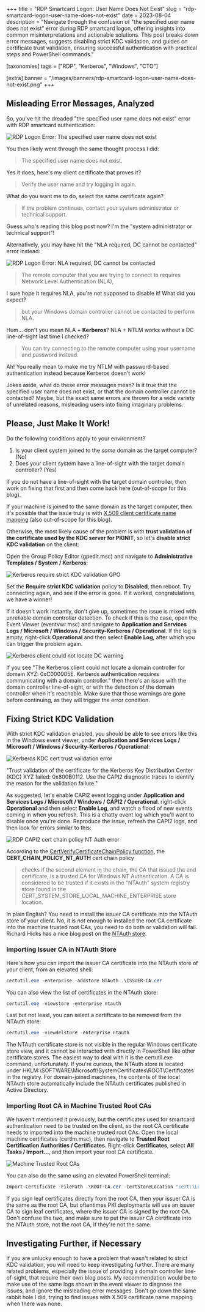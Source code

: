 +++
title = "RDP Smartcard Logon: User Name Does Not Exist"
slug = "rdp-smartcard-logon-user-name-does-not-exist"
date = 2023-08-04
description = "Navigate through the confusion of \"the specified user name does not exist\" error during RDP smartcard logon, offering insights into common misinterpretations and actionable solutions. This post breaks down error messages, suggests disabling strict KDC validation, and guides on certificate trust validation, ensuring successful authentication with practical steps and PowerShell commands."

[taxonomies]
tags = ["RDP", "Kerberos", "Windows", "CTO"]

[extra]
banner = "/images/banners/rdp-smartcard-logon-user-name-does-not-exist.png"
+++

## Misleading Error Messages, Analyzed

So, you've hit the dreaded "the specified user name does not exist" error with RDP smartcard authentication:

![RDP Logon Error: The specified user name does not exist](/images/posts/rdp-sc-the-specified-user-name-does-not-exist-error.png)

You then likely went through the same thought process I did:

> The specified user name does not exist.

Yes it does, here's my client certificate that proves it?

> Verify the user name and try logging in again.

What do you want me to do, select the same certificate again?

> If the problem continues, contact your system administrator or technical support.

Guess who's reading this blog post now? I'm the "system administrator or technical support"!

Alternatively, you may have hit the "NLA required, DC cannot be contacted" error instead:

![RDP Logon Error: NLA required, DC cannot be contacted](/images/posts/rdp-sc-nla-required-dc-cannot-be-contacted-error.png)

> The remote computer that you are trying to connect to requires Network Level Authentication (NLA),

I sure hope it requires NLA, you're not supposed to disable it! What did you expect?

> but your Windows domain controller cannot be contacted to perform NLA.

Hum... don't you mean NLA + **Kerberos**? NLA + NTLM works without a DC line-of-sight last time I checked?

> You can try connecting to the remote computer using your username and password instead.

Ah! You really mean to make me try NTLM with password-based authentication instead because Kerberos doesn't work!

Jokes aside, what do these error messages mean? Is it true that the specified user name does not exist, or that the domain controller cannot be contacted? Maybe, but the exact same errors are thrown for a wide variety of unrelated reasons, misleading users into fixing imaginary problems.

## Please, Just Make It Work!

Do the following conditions apply to your environment?

1. Is your client system joined to the *same* domain as the target computer? (No)
2. Does your client system have a line-of-sight with the target domain controller? (Yes)

If you do not have a line-of-sight with the target domain controller, then work on fixing that first and then come back here (out-of-scope for this blog).

If your machine is joined to the same domain as the target computer, then it's possible that the issue truly is with [X.509 client certificate name mapping](https://learn.microsoft.com/en-us/windows/security/identity-protection/smart-cards/smart-card-certificate-requirements-and-enumeration#client-certificate-mappings) (also out-of-scope for this blog).

Otherwise, the most likely cause of the problem is with **trust validation of the certificate used by the KDC server for PKINIT**, so let's **disable strict KDC validation** on the client:

Open the Group Policy Editor (gpedit.msc) and navigate to **Administrative Templates / System / Kerberos**:

![Kerberos require strict KDC validation GPO](/images/posts/rdp-sc-kerberos-require-strict-kdc-validation-gpo.png)

Set the **Require strict KDC validation** policy to **Disabled**, then reboot. Try connecting again, and see if the error is gone. If it worked, congratulations, we have a winner!

If it doesn't work instantly, don't give up, sometimes the issue is mixed with unreliable domain controller detection. To check if this is the case, open the Event Viewer (eventvwr.msc) and navigate to **Application and Services Logs / Microsoft / Windows / Security-Kerberos / Operational**. If the log is empty, right-click **Operational** and then select **Enable Log**, after which you can trigger the problem again.

![Kerberos client could not locate DC warning](/images/posts/rdp-sc-kerberos-client-could-not-locate-dc-warning.png)

If you see "The Kerberos client could not locate a domain controller for domain XYZ: 0xC000005E. Kerberos authentication requires communicating with a domain controller." then there's an issue with the domain controller line-of-sight, or with the detection of the domain controller when it's reachable. Make sure that those warnings are gone before continuing, as they will trigger the error condition.

## Fixing Strict KDC Validation

With strict KDC validation enabled, you should be able to see errors like this in the Windows event viewer, under **Application and Services Logs / Microsoft / Windows / Security-Kerberos / Operational**:

![Kerberos KDC cert trust validation error](/images/posts/rdp-sc-kerberos-kdc-cert-trust-validation-error.png)

"Trust validation of the certificate for the Kerberos Key Distribution Center (KDC) XYZ failed: 0x800B0112. Use the CAPI2 diagnostic traces to identify the reason for the validation failure."

As suggested, let's enable CAPI2 event logging under **Application and Services Logs / Microsoft / Windows / CAPI2 / Operational**. right-click **Operational** and then select **Enable Log**, and watch a flood of new events coming in when you refresh. This is a chatty event log which you'll want to disable once you're done. Reproduce the issue, refresh the CAPI2 logs, and then look for errors similar to this:

![RDP CAPI2 cert chain policy NT Auth error](/images/posts/rdp-sc-capi2-cert-chain-policy-nt-auth-error.png)

According to the [CertVerifyCertificateChainPolicy function](https://learn.microsoft.com/en-us/windows/win32/api/wincrypt/nf-wincrypt-certverifycertificatechainpolicy), the **CERT_CHAIN_POLICY_NT_AUTH** cert chain policy

> checks if the second element in the chain, the CA that issued the end certificate, is a trusted CA for Windows NT Authentication. A CA is considered to be trusted if it exists in the "NTAuth" system registry store found in the CERT_SYSTEM_STORE_LOCAL_MACHINE_ENTERPRISE store location.

In plain English? You need to install the issuer CA certificate into the NTAuth store of your client. No, it is *not* enough to installed the root CA certificate into the machine trusted root CAs, you need to do both or validation will fail. Richard Hicks has a nice blog post on the [NTAuth store](https://directaccess.richardhicks.com/tag/ntauth-store/).

### Importing Issuer CA in NTAuth Store

Here's how you can import the issuer CA certificate into the NTAuth store of your client, from an elevated shell:

```powershell
certutil.exe -enterprise -addstore NTAuth .\ISSUER-CA.cer
```

You can also view the list of certificates in the NTAuth store:

```powershell
certutil.exe -viewstore -enterprise ntauth
```

Last but not least, you can select a certificate to be removed from the NTAuth store:

```powershell
certutil.exe -viewdelstore -enterprise ntauth
```

The NTAuth certificate store is not visible in the regular Windows certificate store view, and it cannot be interacted with directly in PowerShell like other certificate stores. The easiest way to deal with it is the certutil.exe command, unfortunately. If you're curious, the NTAuth store is located under HKLM:\SOFTWARE\Microsoft\SystemCertificates\ROOT\Certificates in the registry. For domain-joined machines, the contents of the local NTAuth store automatically include the NTAuth certificates published in Active Directory.

### Importing Root CA in Machine Trusted Root CAs

We haven't mentioned it previously, but the certificates used for smartcard authentication need to be trusted on the client, so the root CA certificate needs to imported into the machine trusted root CAs. Open the local machine certificates (certlm.msc), then navigate to **Trusted Root Certification Authorities / Certificates**. Right-click **Certificates**, select **All Tasks / Import...**, and then import your root CA certificate.

![Machine Trusted Root CAs](/images/posts/rdp-sc-machine-trusted-root-cas-import.png)

You can also do the same using an elevated PowerShell terminal:

```powershell
Import-Certificate -FilePath .\ROOT-CA.cer -CertStoreLocation "cert:\LocalMachine\Root"
```

If you sign leaf certificates directly from the root CA, then your issuer CA is the same as the root CA, but oftentimes PKI deployments will use an issuer CA to sign leaf certificates, where the issuer CA is signed by the root CA. Don't confuse the two, and make sure to put the issuer CA certificate into the NTAuth store, not the root CA, if they're not the same.

## Investigating Further, if Necessary

If you are unlucky enough to have a problem that wasn't related to strict KDC validation, you will need to keep investigating further. There are many related problems, especially the issue of providing a domain controller line-of-sight, that require their own blog posts. My recommendation would be to make use of the same logs shown in the event viewer to diagnose the issues, and ignore the misleading error messages. Don't go down the same rabbit hole I did, trying to find issues with X.509 certificate name mapping when there was none.
